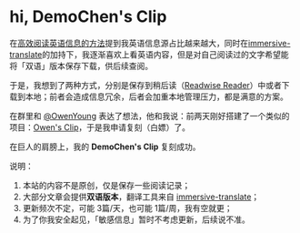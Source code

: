 # hi, DemoChen's Clip

在[高效阅读英语信息的方法](https://demochen.com/posts/111501/)提到我英语信息源占比越来越大，同时在[immersive-translate](https://github.com/immersive-translate/immersive-translate )的加持下，我逐渐喜欢上看英语内容，但是对自己阅读过的文字希望能将「双语」版本保存下载，供后续查阅。

于是，我想到了两种方式，分别是保存到稍后读（[Readwise Reader](https://blog.readwise.io/readwise-reading-app/)）中或者下载到本地；前者会造成信息冗余，后者会加重本地管理压力，都是满意的方案。

在群里和 [@OwenYoung](https://www.owenyoung.com/about/ ) 表达了想法，他和我说：前两天刚好搭建了一个类似的项目：[Owen's Clip](https://clip.owenyoung.com/ )，于是我申请复刻（白嫖）了。

在巨人的肩膀上，我的 **DemoChen's Clip** 复刻成功。

说明：

1. 本站的内容不是原创，仅是保存一些阅读记录；
2. 大部分文章会提供**双语版本**，翻译工具来自 [immersive-translate](https://github.com/immersive-translate/immersive-translate )；
3. 更新频次不定，可能 3篇/天，也可能 1篇/周，我有空就更；
4. 为了你我安全起见，「敏感信息」暂时不考虑更新，后续说不准。
